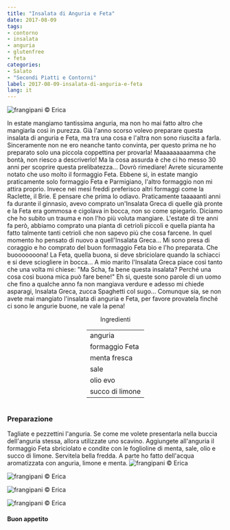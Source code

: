 ```yaml
---
title: "Insalata di Anguria e Feta"
date: 2017-08-09
tags:
- contorno
- insalata
- anguria
- glutenfree
- feta 
categories:
- Salato
- "Secondi Piatti e Contorni"
label: 2017-08-09-insalata-di-anguria-e-feta
lang: it
---
```

![](header.jpg "frangipani © Erica")

In estate mangiamo tantissima anguria, ma non ho mai fatto altro che mangiarla così in purezza. Già l'anno scorso volevo preparare questa insalata di anguria e Feta, ma tra una cosa e l'altra non sono riuscita a farla. Sinceramente non ne ero neanche tanto convinta, per questo prima ne ho preparato solo una piccola coppettina per provarla! Maaaaaaaaamma che bontà, non riesco a descriverlo! Ma la cosa assurda è che ci ho messo 30 anni per scoprire questa prelibatezza... Dovrò rimediare! Avrete sicuramente notato che uso molto il formaggio Feta. Ebbene si, in estate mangio praticamente solo formaggio Feta e Parmigiano, l'altro formaggio non mi attira proprio. Invece nei mesi freddi preferisco altri formaggi come la Raclette, il Brie. E pensare che prima lo odiavo. Praticamente taaaaanti anni fa durante il ginnasio, avevo comprato un'Insalata Greca di quelle già pronte e la Feta era gommosa e cigolava in bocca, non so come spiegarlo. Diciamo che ho subito un trauma e non l'ho più voluta mangiare. L'estate di tre anni fa però, abbiamo comprato una pianta di cetrioli piccoli e quella pianta ha fatto talmente tanti cetrioli che non sapevo più che cosa farcene. In quel momento ho pensato di nuovo a quell'Insalata Greca... Mi sono presa di coraggio e ho comprato del buon formaggio Feta bio e l'ho preparata. Che buooooooona! La Feta, quella buona, si deve sbriciolare quando la schiacci e si deve sciogliere in bocca... A mio marito l'Insalata Greca piace così tanto che una volta mi chiese: "Ma Scha, fa bene questa insalata? Perché una cosa così buona mica può fare bene!" Eh si, queste sono parole di un uomo che fino a qualche anno fa non mangiava verdure e adesso mi chiede asparagi, Insalata Greca, zucca Spaghetti col sugo... Comunque sia, se non avete mai mangiato l'insalata di anguria e Feta, per favore provatela finché ci sono le angurie buone, ne vale la pena!

<div id="wrapper" style="text-align: center">
  <div id="yourdiv" style="display: inline-block;">
    <div class="ingredients">
      <div class="ingredients-title">Ingredienti</div>
      <table>
        <tbody>
          <tr>
            <td>anguria</td>
          </tr>
          <tr>
            <td>formaggio Feta</td>
          </tr>
          <tr>
            <td>menta fresca</td>
          </tr>
          <tr>
            <td>sale</td>
          </tr>
          <tr>
            <td>olio evo</td>
          </tr>
          <tr>
            <td>succo di limone</td>
          </tr>
        </tbody>
      </table>
    </div>
  </div>
</div>


<h3>
  <font color="grey">
    <i class="fa-solid fa-gears"></i>
  </font> Preparazione
</h3>

Tagliate e pezzettini l'anguria. Se come me volete presentarla nella buccia dell'anguria stessa, allora utilizzate uno scavino. Aggiungete all'anguria il formaggio Feta sbriciolato e condite con le foglioline di menta, sale, olio e succo di limone. Servitela bella fredda. A parte ho fatto dell'acqua aromatizzata con anguria, limone e menta.
![](risultato1.jpg "frangipani © Erica")

![](risultato2.jpg "frangipani © Erica")

![](risultato3.jpg "frangipani © Erica")

![](risultato4.jpg "frangipani © Erica")

<h4>Buon appetito
  <font color="red">
    <i class="fa-regular fa-face-smile"></i>
  </font>
</h4>
